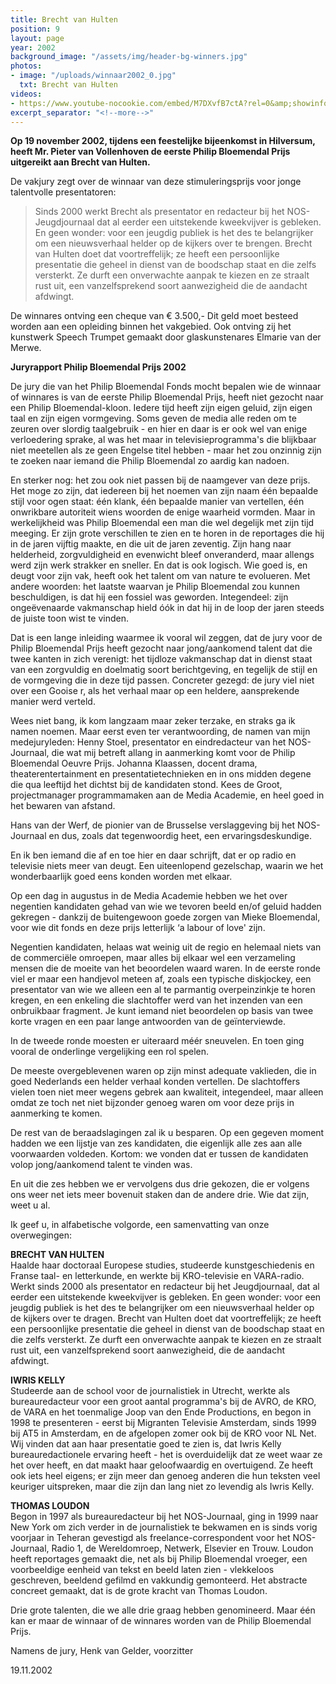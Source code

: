 ```yaml
---
title: Brecht van Hulten
position: 9
layout: page
year: 2002
background_image: "/assets/img/header-bg-winners.jpg"
photos:
- image: "/uploads/winnaar2002_0.jpg"
  txt: Brecht van Hulten
videos:
- https://www.youtube-nocookie.com/embed/M7DXvfB7ctA?rel=0&amp;showinfo=0
excerpt_separator: "<!--more-->"
---
```


**Op 19 november 2002, tijdens een feestelijke bijeenkomst in Hilversum, heeft Mr. Pieter van Vollenhoven de eerste Philip Bloemendal Prijs uitgereikt aan Brecht van Hulten.**

<!--more-->

De vakjury zegt over de winnaar van deze stimuleringsprijs voor jonge talentvolle presentatoren:

> Sinds 2000 werkt Brecht als presentator en redacteur bij het NOS-Jeugdjournaal dat al eerder een uitstekende kweekvijver is gebleken. En geen wonder: voor een jeugdig publiek is het des te belangrijker om een nieuwsverhaal helder op de kijkers over te brengen. Brecht van Hulten doet dat voortreffelijk; ze heeft een persoonlijke presentatie die geheel in dienst van de boodschap staat en die zelfs versterkt. Ze durft een onverwachte aanpak te kiezen en ze straalt rust uit, een vanzelfsprekend soort aanwezigheid die de aandacht afdwingt.

De winnares ontving een cheque van € 3.500,- Dit geld moet besteed worden aan een opleiding binnen het vakgebied. Ook ontving zij het kunstwerk Speech Trumpet gemaakt door glaskunstenares Elmarie van der Merwe.

**Juryrapport Philip Bloemendal Prijs 2002**

De jury die van het Philip Bloemendal Fonds mocht bepalen wie de winnaar of winnares is van de eerste Philip Bloemendal Prijs, heeft niet gezocht naar een Philip Bloemendal-kloon. Iedere tijd heeft zijn eigen geluid, zijn eigen taal en zijn eigen vormgeving. Soms geven de media alle reden om te zeuren over slordig taalgebruik - en hier en daar is er ook wel van enige verloedering sprake, al was het maar in televisieprogramma's die blijkbaar niet meetellen als ze geen Engelse titel hebben - maar het zou onzinnig zijn te zoeken naar iemand die Philip Bloemendal zo aardig kan nadoen.

En sterker nog: het zou ook niet passen bij de naamgever van deze prijs. Het moge zo zijn, dat iedereen bij het noemen van zijn naam één bepaalde stijl voor ogen staat: één klank, één bepaalde manier van vertellen, één onwrikbare autoriteit wiens woorden de enige waarheid vormden. Maar in werkelijkheid was Philip Bloemendal een man die wel degelijk met zijn tijd meeging. Er zijn grote verschillen te zien en te horen in de reportages die hij in de jaren vijftig maakte, en die uit de jaren zeventig. Zijn hang naar helderheid, zorgvuldigheid en evenwicht bleef onveranderd, maar allengs werd zijn werk strakker en sneller. En dat is ook logisch. Wie goed is, en deugt voor zijn vak, heeft ook het talent om van nature te evolueren. Met andere woorden: het laatste waarvan je Philip Bloemendal zou kunnen beschuldigen, is dat hij een fossiel was geworden. Integendeel: zijn ongeëvenaarde vakmanschap hield óók in dat hij in de loop der jaren steeds de juiste toon wist te vinden.

Dat is een lange inleiding waarmee ik vooral wil zeggen, dat de jury voor de Philip Bloemendal Prijs heeft gezocht naar jong/aankomend talent dat die twee kanten in zich verenigt: het tijdloze vakmanschap dat in dienst staat van een zorgvuldig en doelmatig soort berichtgeving, en tegelijk de stijl en de vormgeving die in deze tijd passen. Concreter gezegd: de jury viel niet over een Gooise r, als het verhaal maar op een heldere, aansprekende manier werd verteld.

Wees niet bang, ik kom langzaam maar zeker terzake, en straks ga ik namen noemen. Maar eerst even ter verantwoording, de namen van mijn medejuryleden: Henny Stoel, presentator en eindredacteur van het NOS-Journaal, die wat mij betreft allang in aanmerking komt voor de Philip Bloemendal Oeuvre Prijs. Johanna Klaassen, docent drama, theaterentertainment en presentatietechnieken en in ons midden degene die qua leeftijd het dichtst bij de kandidaten stond. Kees de Groot, projectmanager programmamaken aan de Media Academie, en heel goed in het bewaren van afstand.

Hans van der Werf, de pionier van de Brusselse verslaggeving bij het NOS-Journaal en dus, zoals dat tegenwoordig heet, een ervaringsdeskundige.

En ik ben iemand die af en toe hier en daar schrijft, dat er op radio en televisie niets meer van deugt. Een uiteenlopend gezelschap, waarin we het wonderbaarlijk goed eens konden worden met elkaar.

Op een dag in augustus in de Media Academie hebben we het over negentien kandidaten gehad van wie we tevoren beeld en/of geluid hadden gekregen - dankzij de buitengewoon goede zorgen van Mieke Bloemendal, voor wie dit fonds en deze prijs letterlijk ‘a labour of love' zijn.

Negentien kandidaten, helaas wat weinig uit de regio en helemaal niets van de commerciële omroepen, maar alles bij elkaar wel een verzameling mensen die de moeite van het beoordelen waard waren. In de eerste ronde viel er maar een handjevol meteen af, zoals een typische diskjockey, een presentator van wie we alleen een al te parmantig overpeinzinkje te horen kregen, en een enkeling die slachtoffer werd van het inzenden van een onbruikbaar fragment. Je kunt iemand niet beoordelen op basis van twee korte vragen en een paar lange antwoorden van de geïnterviewde.

In de tweede ronde moesten er uiteraard méér sneuvelen. En toen ging vooral de onderlinge vergelijking een rol spelen.

De meeste overgeblevenen waren op zijn minst adequate vaklieden, die in goed Nederlands een helder verhaal konden vertellen. De slachtoffers vielen toen niet meer wegens gebrek aan kwaliteit, integendeel, maar alleen omdat ze toch net niet bijzonder genoeg waren om voor deze prijs in aanmerking te komen.

De rest van de beraadslagingen zal ik u besparen. Op een gegeven moment hadden we een lijstje van zes kandidaten, die eigenlijk alle zes aan alle voorwaarden voldeden. Kortom: we vonden dat er tussen de kandidaten volop jong/aankomend talent te vinden was.

En uit die zes hebben we er vervolgens dus drie gekozen, die er volgens ons weer net iets meer bovenuit staken dan de andere drie. Wie dat zijn, weet u al.

Ik geef u, in alfabetische volgorde, een samenvatting van onze overwegingen:

**BRECHT VAN HULTEN**  
Haalde haar doctoraal Europese studies, studeerde kunstgeschiedenis en Franse taal- en letterkunde, en werkte bij KRO-televisie en VARA-radio. Werkt sinds 2000 als presentator en redacteur bij het Jeugdjournaal, dat al eerder een uitstekende kweekvijver is gebleken. En geen wonder: voor een jeugdig publiek is het des te belangrijker om een nieuwsverhaal helder op de kijkers over te dragen. Brecht van Hulten doet dat voortreffelijk; ze heeft een persoonlijke presentatie die geheel in dienst van de boodschap staat en die zelfs versterkt. Ze durft een onverwachte aanpak te kiezen en ze straalt rust uit, een vanzelfsprekend soort aanwezigheid, die de aandacht afdwingt.

**IWRIS KELLY**  
Studeerde aan de school voor de journalistiek in Utrecht, werkte als bureauredacteur voor een groot aantal programma's bij de AVRO, de KRO, de VARA en het toenmalige Joop van den Ende Productions, en begon in 1998 te presenteren - eerst bij Migranten Televisie Amsterdam, sinds 1999 bij AT5 in Amsterdam, en de afgelopen zomer ook bij de KRO voor NL Net. Wij vinden dat aan haar presentatie goed te zien is, dat Iwris Kelly bureauredactionele ervaring heeft - het is overduidelijk dat ze weet waar ze het over heeft, en dat maakt haar geloofwaardig en overtuigend. Ze heeft ook iets heel eigens; er zijn meer dan genoeg anderen die hun teksten veel keuriger uitspreken, maar die zijn dan lang niet zo levendig als Iwris Kelly.

**THOMAS LOUDON**  
Begon in 1997 als bureauredacteur bij het NOS-Journaal, ging in 1999 naar New York om zich verder in de journalistiek te bekwamen en is sinds vorig voorjaar in Teheran gevestigd als freelance-correspondent voor het NOS-Journaal, Radio 1, de Wereldomroep, Netwerk, Elsevier en Trouw. Loudon heeft reportages gemaakt die, net als bij Philip Bloemendal vroeger, een voorbeeldige eenheid van tekst en beeld laten zien - vlekkeloos geschreven, beeldend gefilmd en vakkundig gemonteerd. Het abstracte concreet gemaakt, dat is de grote kracht van Thomas Loudon.
 
Drie grote talenten, die we alle drie graag hebben genomineerd. Maar één kan er maar de winnaar of de winnares worden van de Philip Bloemendal Prijs. 

Namens de jury, Henk van Gelder, voorzitter                

19.11.2002